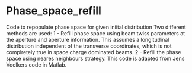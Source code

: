 # Phase_space_refill
Code to repopulate phase space for given iniital distribution
Two different methods are used:
1 - Refill phase space using beam twiss parameters at the aperture and aperture information. This assumes a longitudinal distribution independent of the transverse coordinates, which is not complretely true in space charge dominated beams.
2 - Refill the phase space using neares neighbours strategy. This code is adapted from Jens Voelkers code in Matlab.
